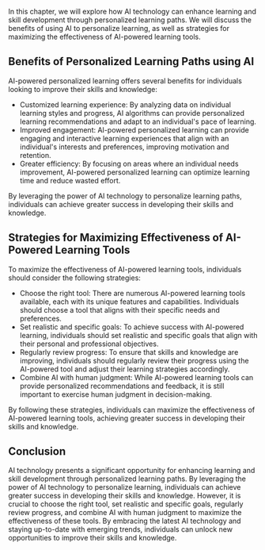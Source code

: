 

In this chapter, we will explore how AI technology can enhance learning and skill development through personalized learning paths. We will discuss the benefits of using AI to personalize learning, as well as strategies for maximizing the effectiveness of AI-powered learning tools.

Benefits of Personalized Learning Paths using AI
------------------------------------------------

AI-powered personalized learning offers several benefits for individuals looking to improve their skills and knowledge:

* Customized learning experience: By analyzing data on individual learning styles and progress, AI algorithms can provide personalized learning recommendations and adapt to an individual's pace of learning.
* Improved engagement: AI-powered personalized learning can provide engaging and interactive learning experiences that align with an individual's interests and preferences, improving motivation and retention.
* Greater efficiency: By focusing on areas where an individual needs improvement, AI-powered personalized learning can optimize learning time and reduce wasted effort.

By leveraging the power of AI technology to personalize learning paths, individuals can achieve greater success in developing their skills and knowledge.

Strategies for Maximizing Effectiveness of AI-Powered Learning Tools
--------------------------------------------------------------------

To maximize the effectiveness of AI-powered learning tools, individuals should consider the following strategies:

* Choose the right tool: There are numerous AI-powered learning tools available, each with its unique features and capabilities. Individuals should choose a tool that aligns with their specific needs and preferences.
* Set realistic and specific goals: To achieve success with AI-powered learning, individuals should set realistic and specific goals that align with their personal and professional objectives.
* Regularly review progress: To ensure that skills and knowledge are improving, individuals should regularly review their progress using the AI-powered tool and adjust their learning strategies accordingly.
* Combine AI with human judgment: While AI-powered learning tools can provide personalized recommendations and feedback, it is still important to exercise human judgment in decision-making.

By following these strategies, individuals can maximize the effectiveness of AI-powered learning tools, achieving greater success in developing their skills and knowledge.

Conclusion
----------

AI technology presents a significant opportunity for enhancing learning and skill development through personalized learning paths. By leveraging the power of AI technology to personalize learning, individuals can achieve greater success in developing their skills and knowledge. However, it is crucial to choose the right tool, set realistic and specific goals, regularly review progress, and combine AI with human judgment to maximize the effectiveness of these tools. By embracing the latest AI technology and staying up-to-date with emerging trends, individuals can unlock new opportunities to improve their skills and knowledge.
